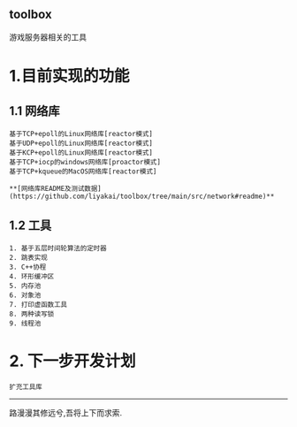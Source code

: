 toolbox
---------------------
游戏服务器相关的工具
# 1.目前实现的功能
## 1.1 网络库
    基于TCP+epoll的Linux网络库[reactor模式]
    基于UDP+epoll的Linux网络库[reactor模式]
    基于KCP+epoll的Linux网络库[reactor模式]
    基于TCP+iocp的windows网络库[proactor模式]
    基于TCP+kqueue的MacOS网络库[reactor模式]

    **[网络库README及测试数据](https://github.com/liyakai/toolbox/tree/main/src/network#readme)**
    
## 1.2 工具
    1. 基于五层时间轮算法的定时器
    2. 跳表实现
    3. C++协程
    4. 环形缓冲区
    5. 内存池
    6. 对象池
    7. 打印虚函数工具
    8. 两种读写锁
    9. 线程池
# 2. 下一步开发计划
    扩充工具库
-------------------
路漫漫其修远兮,吾将上下而求索.

